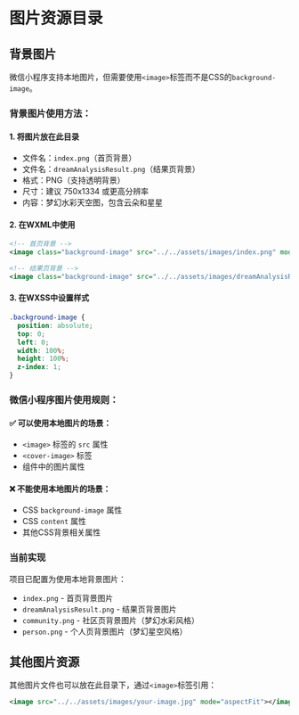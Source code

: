 # 图片资源目录

## 背景图片

微信小程序支持本地图片，但需要使用`<image>`标签而不是CSS的`background-image`。

### 背景图片使用方法：

#### 1. 将图片放在此目录
- 文件名：`index.png`（首页背景）
- 文件名：`dreamAnalysisResult.png`（结果页背景）
- 格式：PNG（支持透明背景）
- 尺寸：建议 750x1334 或更高分辨率
- 内容：梦幻水彩天空图，包含云朵和星星

#### 2. 在WXML中使用
```xml
<!-- 首页背景 -->
<image class="background-image" src="../../assets/images/index.png" mode="aspectFill"></image>

<!-- 结果页背景 -->
<image class="background-image" src="../../assets/images/dreamAnalysisResult.png" mode="aspectFill"></image>
```

#### 3. 在WXSS中设置样式
```css
.background-image {
  position: absolute;
  top: 0;
  left: 0;
  width: 100%;
  height: 100%;
  z-index: 1;
}
```

### 微信小程序图片使用规则：

#### ✅ 可以使用本地图片的场景：
- `<image>` 标签的 `src` 属性
- `<cover-image>` 标签
- 组件中的图片属性

#### ❌ 不能使用本地图片的场景：
- CSS `background-image` 属性
- CSS `content` 属性
- 其他CSS背景相关属性

### 当前实现
项目已配置为使用本地背景图片：
- `index.png` - 首页背景图片
- `dreamAnalysisResult.png` - 结果页背景图片
- `community.png` - 社区页背景图片（梦幻水彩风格）
- `person.png` - 个人页背景图片（梦幻星空风格）

## 其他图片资源

其他图片文件也可以放在此目录下，通过`<image>`标签引用：
```xml
<image src="../../assets/images/your-image.jpg" mode="aspectFit"></image>
```
